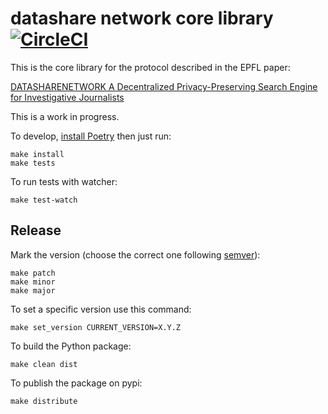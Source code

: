 # datashare network core library [![CircleCI](https://circleci.com/gh/ICIJ/datashare-network-core/tree/main.svg?style=svg&circle-token=4114eed623f62c2c3896785aceee50af0457e4ce)](https://circleci.com/gh/ICIJ/datashare-network-core/tree/main)

This is the core library for the protocol described in the EPFL paper:

[DATASHARENETWORK A Decentralized Privacy-Preserving Search Engine for Investigative Journalists](https://arxiv.org/pdf/2005.14645.pdf)

This is a work in progress.

To develop, [install Poetry](https://python-poetry.org/docs/#installation) then just run:

```
make install
make tests
```

To run tests with watcher:

```
make test-watch
```

## Release

Mark the version (choose the correct one following [semver](https://semver.org/)):

```
make patch
make minor
make major
```

To set a specific version use this command:

```
make set_version CURRENT_VERSION=X.Y.Z
```

To build the Python package:

```
make clean dist
```

To publish the package on pypi:

```
make distribute
```
